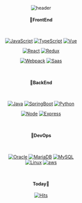 <div align="center">

![header](https://capsule-render.vercel.app/api?type=waving&color=gradient&height=300&section=header&text=Davin%20Song💭&fontSize=70)

<h4>📌FrontEnd</h4>
<br/>

  [![JavaScript](https://img.shields.io/badge/JavaScript-ffb13b?style=flat-square&logo=javascript&logoColor=white)]()
  [![TypeScript](https://img.shields.io/badge/TypeScript-3178C6?style=flat-square&logo=TypeScript&logoColor=white)]()
  [![Vue](https://img.shields.io/badge/Vue-4FC08D?style=flat-square&logo=Vue.js&logoColor=white)]()

  [![React](https://img.shields.io/badge/React-61DAFB?style=flat-square&logo=React&logoColor=black)]()
  [![Redux](https://img.shields.io/badge/Redux-764ABC?style=flat-square&logo=Redux&logoColor=white)]()

  [![Webpack](https://img.shields.io/badge/Webpack-8DD6F9?style=flat-square&logo=Webpack&logoColor=white)]()
  [![Saas](https://img.shields.io/badge/Sass-CC6699?style=flat-square&logo=sass&logoColor=white)]()


<br/>
<h4>📌BackEnd</h4>
<br/>

  [![Java](https://img.shields.io/badge/Java-007396?style=flat-square&logo=Java&logoColor=white)]()
  [![SpringBoot](https://img.shields.io/badge/SpringBoot-6DB33F?style=flat-square&logo=Spring&logoColor=white)]()
  [![Python](https://img.shields.io/badge/Python-3766AB?style=flat-square&logo=Python&logoColor=white)]()

  [![Node](https://img.shields.io/badge/Node-339933?style=flat-square&logo=Node.js&logoColor=white)]()
  [![Express](https://img.shields.io/badge/Express-000000?style=flat-square&logo=Express&logoColor=white)]()

<br/>
<h4>📌DevOps</h4>
<br/>

  [![Oracle](https://img.shields.io/badge/Oracle-F80000?style=flat-square&logo=oracle&logoColor=white)]()
  [![MariaDB](https://img.shields.io/badge/MariaDB-003545?style=flat-square&logo=mariadb&logoColor=white)]()
  [![MySQL](https://img.shields.io/badge/MySQL-4479A1?style=flat-square&logo=MySQL&logoColor=white)]()  
  [![Linux](https://img.shields.io/badge/Linux-FCC624?style=flat-square&logo=Linux&logoColor=white)]()
  [![aws](https://img.shields.io/badge/aws-333664?style=flat-square&logo=amazon-aws&logoColor=white)]()

<br/>
<h4>Today🔆</h4>
  
  [![Hits](https://hits.seeyoufarm.com/api/count/incr/badge.svg?url=https%3A%2F%2Fgithub.com%2Fdaxjective&count_bg=%23EEED40&title_bg=%239F9C9C&icon=github.svg&icon_color=%23E7E7E7&title=hits&edge_flat=false)](https://github.com/daxjective)  

</div>
